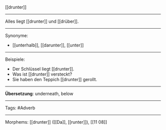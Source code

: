 [[drunter]]

---

Alles liegt [[drunter]] und [[drüber]].

---

Synonyme:

- [[unterhalb]], [[darunter]], [[unter]]

---

Beispiele:

- Der Schlüssel liegt [[drunter]].
- Was ist [[drunter]] versteckt?
- Sie haben den Teppich [[drunter]] gerollt.

---

**Übersetzung**: underneath, below

---

Tags:
#Adverb

---

Morphems:
[[drunter]] ([[Da]], [[runter]]), [[11 08]]
